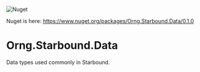 ![Nuget](https://img.shields.io/nuget/v/https://www.nuget.org/packages/Orng.Starbound.Data?label=Nuget&style=plastic)

Nuget is here: https://www.nuget.org/packages/Orng.Starbound.Data/0.1.0

# Orng.Starbound.Data
Data types used commonly in Starbound.
